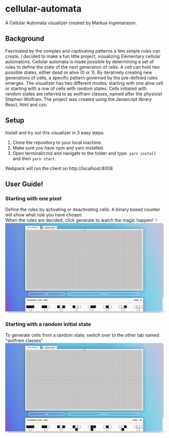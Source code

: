 # cellular-automata
A Cellular Automata visualizer created by Markus Ingemarsson.

## Background
Fascinated by the complex and captivating patterns a few simple rules can create. I decided to make a fun little project, visualizing Elementary cellular automatons. Cellular automata is made possible by determining a set of rules to define the state of the next generation of cells. A cell can hold two possible states, either dead or alive (0 or 1). By iteratively creating new generations of cells, a specific pattern governed by the pre-defined rules emerges. The visualizer has two different modes, starting with one alive cell or starting with a row of cells with random states. Cells initiated with random states are referred to as wolfram classes, named after the physicist Stephen Wolfram. The project was created using the Javascript library React, html and css.

## Setup
Install and try out this visualizer in 3 easy steps. 

1. Clone the repository to your local machine.
2. Make sure you have npm and yarn installed.
3. Open terminal/cmd and navigate to the folder and type. ` yarn install ` and then ` yarn start `.

Webpack will run the client on http://localhost:8008
## User Guide!

### Starting with one pixel  

Define the rules by activating or deactivating cells. A binary based counter will show what rule you have chosen.  
When the rules are decided, click generate to watch the magic happen! :sparkles:  
![Alt Text](https://github.com/Markusing-Git/cellular-automata/blob/main/resources/static.gif)

### Starting with a random initial state  

To generate cells from a random state, switch over to the other tab named "wolfram classes"  
![Alt Text](https://github.com/Markusing-Git/cellular-automata/blob/main/resources/wolfram.gif)
